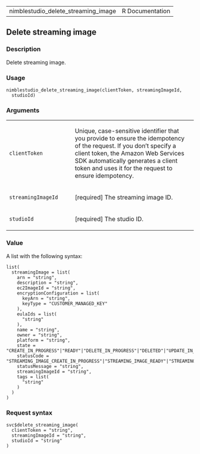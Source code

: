 <table style="width: 100%;">
<tbody>
<tr class="odd">
<td>nimblestudio_delete_streaming_image</td>
<td style="text-align: right;">R Documentation</td>
</tr>
</tbody>
</table>

## Delete streaming image

### Description

Delete streaming image.

### Usage

    nimblestudio_delete_streaming_image(clientToken, streamingImageId,
      studioId)

### Arguments

<table>
<colgroup>
<col style="width: 35%" />
<col style="width: 65%" />
</colgroup>
<tbody>
<tr class="odd">
<td><code
id="nimblestudio_delete_streaming_image_:_clientToken">clientToken</code></td>
<td><p>Unique, case-sensitive identifier that you provide to ensure the
idempotency of the request. If you don’t specify a client token, the
Amazon Web Services SDK automatically generates a client token and uses
it for the request to ensure idempotency.</p></td>
</tr>
<tr class="even">
<td><code
id="nimblestudio_delete_streaming_image_:_streamingImageId">streamingImageId</code></td>
<td><p>[required] The streaming image ID.</p></td>
</tr>
<tr class="odd">
<td><code
id="nimblestudio_delete_streaming_image_:_studioId">studioId</code></td>
<td><p>[required] The studio ID.</p></td>
</tr>
</tbody>
</table>

### Value

A list with the following syntax:

    list(
      streamingImage = list(
        arn = "string",
        description = "string",
        ec2ImageId = "string",
        encryptionConfiguration = list(
          keyArn = "string",
          keyType = "CUSTOMER_MANAGED_KEY"
        ),
        eulaIds = list(
          "string"
        ),
        name = "string",
        owner = "string",
        platform = "string",
        state = "CREATE_IN_PROGRESS"|"READY"|"DELETE_IN_PROGRESS"|"DELETED"|"UPDATE_IN_PROGRESS"|"UPDATE_FAILED"|"CREATE_FAILED"|"DELETE_FAILED",
        statusCode = "STREAMING_IMAGE_CREATE_IN_PROGRESS"|"STREAMING_IMAGE_READY"|"STREAMING_IMAGE_DELETE_IN_PROGRESS"|"STREAMING_IMAGE_DELETED"|"STREAMING_IMAGE_UPDATE_IN_PROGRESS"|"INTERNAL_ERROR"|"ACCESS_DENIED",
        statusMessage = "string",
        streamingImageId = "string",
        tags = list(
          "string"
        )
      )
    )

### Request syntax

    svc$delete_streaming_image(
      clientToken = "string",
      streamingImageId = "string",
      studioId = "string"
    )
